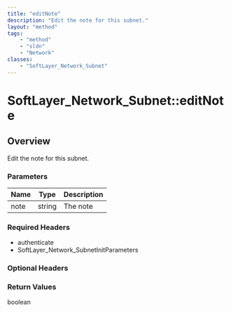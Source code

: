 ```yaml
---
title: "editNote"
description: "Edit the note for this subnet."
layout: "method"
tags:
    - "method"
    - "sldn"
    - "Network"
classes:
    - "SoftLayer_Network_Subnet"
---
```

# SoftLayer_Network_Subnet::editNote
## Overview 
Edit the note for this subnet.

### Parameters 
|Name | Type | Description |
| --- | --- | --- |
|note| string| The note|


### Required Headers
* authenticate
* SoftLayer_Network_SubnetInitParameters

### Optional Headers

### Return Values
boolean
